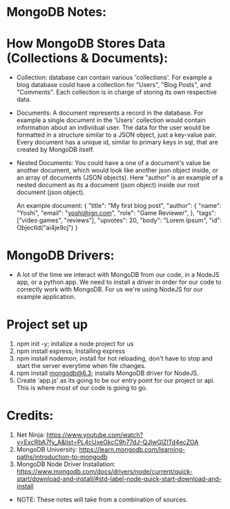 # MongoDB Notes:

# How MongoDB Stores Data (Collections & Documents):

- Collection: database can contain various 'collections'. For example
  a blog database could have a collection for "Users", "Blog Posts",
  and "Comments". Each collection is in charge of storing its own
  respective data.
- Documents: A document represents a record in the database. For example
  a single document in the 'Users' collection would contain information about
  an individual user. The data for the user would be formatted in a structure
  similar to a JSON object, just a key-value pair. Every document has a
  unique id, similar to primary keys in sql, that are created by MongoDB itself.

- Nested Documents: You could have a one of a document's value be another document,
  which would look like another json object inside, or an array of documents (JSON objects).
  Here "author" is an example of a nested document as its a document (json object) inside our root
  document (json object).

  An example document: {
  "title": "My first blog post",
  "author": {
  "name": "Yoshi",
  "email": "yoshi@ign.com",
  "role": "Game Reviewer",
  },
  "tags": ["video games", "reviews"],
  "upvotes": 20,
  "body": "Lorem Ipsum",
  "id": ObjectId("ai4je9cj")
  }


# MongoDB Drivers: 
- A lot of the time we interact with MongoDB from our code, in a NodeJS
  app, or a python app. We need to install a driver in order for our code
  to correctly work with MongoDB. For us we're using NodeJS for our example application.


# Project set up
1. npm init -y; initalize a node project for us
2. npm install express; Installing express
3. npm install nodemon; install for hot reloading, don't have to stop and start the server everytime when file changes.
4. npm install mongodb@6.3; installs MongoDB driver for NodeJS.
5. Create 'app.js' as its going to be our entry point for our project or api.
  This is where most of our code is going to go.




# Credits:

1. Net Ninja: https://www.youtube.com/watch?v=ExcRbA7fy_A&list=PL4cUxeGkcC9h77dJ-QJlwGlZlTd4ecZOA
2. MongoDB University: https://learn.mongodb.com/learning-paths/introduction-to-mongodb
3. MongoDB Node Driver Installation: https://www.mongodb.com/docs/drivers/node/current/quick-start/download-and-install/#std-label-node-quick-start-download-and-install

- NOTE: These notes will take from a combination of sources.
